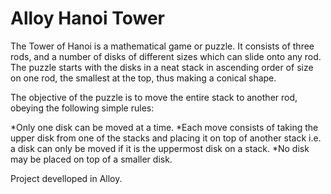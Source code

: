 # Alloy Hanoi Tower
The Tower of Hanoi is a mathematical game or puzzle. It consists of three rods, and a number of disks of different sizes which can slide onto any rod. The puzzle starts with the disks in a neat stack in ascending order of size on one rod, the smallest at the top, thus making a conical shape.

The objective of the puzzle is to move the entire stack to another rod, obeying the following simple rules:

*Only one disk can be moved at a time.
*Each move consists of taking the upper disk from one of the stacks and placing it on top of another stack i.e. a disk can only be moved if it is the uppermost disk on a stack.
*No disk may be placed on top of a smaller disk.

Project develloped in Alloy.
